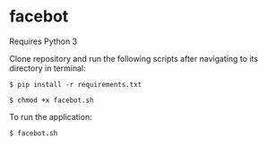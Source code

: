 # facebot

Requires Python 3

Clone repository and run the following scripts after navigating to its directory in terminal:

`$ pip install -r requirements.txt`

`$ chmod +x facebot.sh`

To run the application:

`$ facebot.sh`

